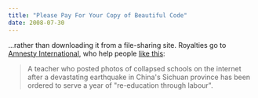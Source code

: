 ```yaml
---
title: "Please Pay For Your Copy of Beautiful Code"
date: 2008-07-30
---
```

…rather than downloading it from a file-sharing site. Royalties go to <a href="http://www.amnesty.org">Amnesty International</a>, who help people <a href="http://www.cbc.ca/world/story/2008/07/30/teacher-jailed.html">like this</a>:
<blockquote>A teacher who posted photos of collapsed schools on the internet after a devastating earthquake in China's Sichuan province has been ordered to serve a year of "re-education through labour".</blockquote>
